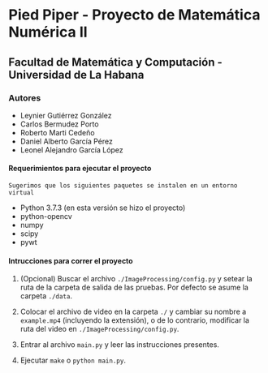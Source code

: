 # **Pied Piper** - **Proyecto de Matemática Numérica II**

## **Facultad de Matemática y Computación** - **Universidad de La Habana**

### **Autores**

* Leynier Gutiérrez González
* Carlos Bermudez Porto
* Roberto Marti Cedeño
* Daniel Alberto García Pérez
* Leonel Alejandro García López

#### Requerimientos para ejecutar el proyecto

```Sugerimos que los siguientes paquetes se instalen en un entorno virtual```

* Python 3.7.3 (en esta versión se hizo el proyecto)
* python-opencv
* numpy
* scipy
* pywt

#### Intrucciones para correr el proyecto

1. (Opcional) Buscar el archivo `./ImageProcessing/config.py` y setear la ruta de la carpeta de salida de las pruebas. Por defecto se asume la carpeta `./data`.

2. Colocar el archivo de video en la carpeta `./` y cambiar su nombre a `example.mp4` (incluyendo la extensión), o de lo contrario, modificar la ruta del video en `./ImageProcessing/config.py`.

3. Entrar al archivo `main.py` y leer las instrucciones presentes.

4. Ejecutar `make` o `python main.py`.
